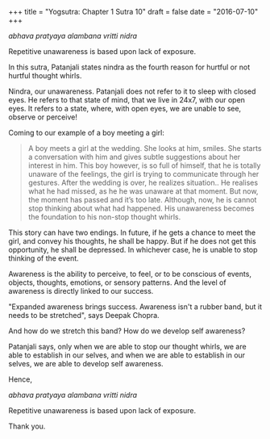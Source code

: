 +++
title = "Yogsutra: Chapter 1 Sutra 10"
draft = false
date = "2016-07-10"
+++

_abhava pratyaya alambana vritti nidra_

Repetitive unawareness is based upon lack of exposure.

In this sutra, Patanjali states nindra as the fourth reason for hurtful or not hurtful thought whirls.

Nindra, our unawareness. Patanjali does not refer to it to sleep with closed eyes. He refers to that state of mind, that we live in 24x7, with our open eyes. It refers to a state, where, with open eyes, we are unable to see, observe or perceive!

Coming to our example of a boy meeting a girl:

> A boy meets a girl at the wedding. She looks at him, smiles. She starts a conversation with him and gives subtle suggestions about her interest in him. This boy however, is so full of himself, that he is totally unaware of the feelings, the girl is trying to communicate through her gestures. After the wedding is over, he realizes situation.. He realises what he had missed, as he he was unaware at that moment. But now, the moment has passed and it’s too late. Although, now, he is cannot stop thinking about what had happened. His unawareness becomes the foundation to his non-stop thought whirls.

This story can have two endings. In future, if he gets a chance to meet the girl, and convey his thoughts, he shall be happy. But if he does not get this opportunity, he shall be depressed. In whichever case, he is unable to stop thinking of the event.

Awareness is the ability to perceive, to feel, or to be conscious of events, objects, thoughts, emotions, or sensory patterns. And the level of awareness is directly linked to our success.

"Expanded awareness brings success. Awareness isn't a rubber band, but it needs to be stretched", says Deepak Chopra.

And how do we stretch this band? How do we develop self awareness?

Patanjali says, only when we are able to stop our thought whirls, we are able to establish in our selves, and when we are able to establish in our selves, we are able to develop self awareness.

Hence,

_abhava pratyaya alambana vritti nidra_

Repetitive unawareness is based upon lack of exposure.

Thank you.
